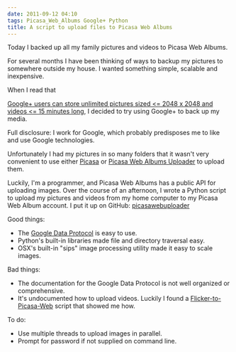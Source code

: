 ```yaml
---
date: 2011-09-12 04:10
tags: Picasa_Web_Albums Google+ Python
title: A script to upload files to Picasa Web Albums
---
```


Today I backed up all my family pictures and videos to Picasa Web Albums.

For several months I have been thinking of ways to backup my pictures to
somewhere outside my house. I wanted something simple, scalable and
inexpensive.

When I read that

[Google+ users can store unlimited pictures sized <= 2048 x 2048 and videos <= 15 minutes long](http://picasa.google.com/support/bin/http://picasa.google.com/support/bin/answer.py?answer=1224181),
I decided to try using Google+ to back up my media.

Full disclosure: I work for Google, which probably predisposes me to like and
use Google technologies.

Unfortunately I had my pictures in so many folders that it wasn't very
convenient to use either [Picasa](http://picasa.google.com/) or
[Picasa Web Albums Uploader](http://picasa.google.com/mac_tools.html) to upload them.

Luckily, I'm a programmer, and Picasa Web Albums has a public API for
uploading images. Over the course of an afternoon, I wrote a Python script to
upload my pictures and videos from my home computer to my Picasa Web Album
account. I put it up on GitHub:
[picasawebuploader](https://github.com/jackpal/picasawebuploader)

Good things:

* The [Google Data Protocol](http://code.google.com/apis/gdata/) is easy to use.
* Python's built-in libraries made file and directory traversal easy.
* OSX's built-in "sips" image processing utility made it easy to scale images.

Bad things:

* The documentation for the Google Data Protocol is not well organized or comprehensive.
* It's undocumented how to upload videos. Luckily I found a [Flicker-to-Picasa-Web](http://nathanvangheem.com/news/moving-to-picasa-update) script that showed me how.

To do:

* Use multiple threads to upload images in parallel.
* Prompt for password if not supplied on command line.
